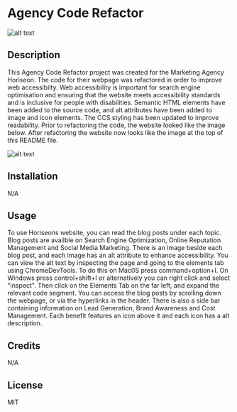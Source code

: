# Agency Code Refactor
![alt text](/assets/screenshotafter.png)

## Description
This Agency Code Refactor project was created for the Marketing Agency Horiseon. The code for their webpage was refactored in order to improve web accessibilty. Web accessibility is important for search engine optimisation and ensuring that the website meets accessibility standards and is inclusive for people with disabilities. Semantic HTML elements have been added to the source code, and alt attributes have been added to image and icon elements. The CCS styling has been updated to improve readability. Prior to refactoring the code, the website looked like the image below. After refactoring the website now looks like the image at the top of this README file. 

![alt text](/assets/screenshotbefore.png)

## Installation
N/A

## Usage
To use Horiseons website, you can read the blog posts under each topic. Blog posts are availble on Search Engine Optimization, Online Reputation Management and Social Media Marketing. There is an image beside each blog post, and each image has an alt attribute to enhance accessibility. You can view the alt text by inspecting the page and going to the elements tab using ChromeDevTools. To do this on Mac0S press command+option+I. On Windows press control+shift+I or alternatively you can right click and select "inspect". Then click on the Elements Tab on the far left, and expand the relevant code segment. You can access the blog posts by scrolling down the webpage, or via the hyperlinks in the header. There is also a side bar containing information on Lead Generation, Brand Awareness and Cost Management. Each benefit features an icon above it and each icon has a alt description. 

## Credits
N/A

## License
MIT
